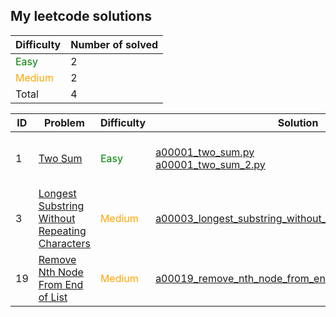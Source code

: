## My leetcode solutions

| Difficulty | Number of solved |
|----|----|
| <font color=green>Easy</font> | 2 |
| <font color=orange>Medium</font> | 2 |
| Total | 4 |


| ID | Problem | Difficulty | Solution | Date |
|----|----|----|----|----|
| 1 | [Two Sum](https://leetcode.com/problems/two-sum) | <font color=green>Easy</font> | [a00001_two_sum.py](solutions/a00001_two_sum.py)<br>[a00001_two_sum_2.py](solutions/a00001_two_sum_2.py) | 2022-05-08<br>2022-05-08 |
| 3 | [Longest Substring Without Repeating Characters](https://leetcode.com/problems/longest-substring-without-repeating-characters) | <font color=orange>Medium</font> | [a00003_longest_substring_without_repeating_characters.py](solutions/a00003_longest_substring_without_repeating_characters.py) | 2022-05-08 |
| 19 | [Remove Nth Node From End of List](https://leetcode.com/problems/remove-nth-node-from-end-of-list) | <font color=orange>Medium</font> | [a00019_remove_nth_node_from_end_of_list.py](solutions/a00019_remove_nth_node_from_end_of_list.py) | 2022-05-08 |

